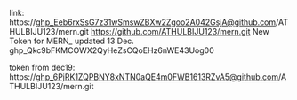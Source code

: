 link: https://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@github.com/ATHULBIJU123/mern.git
https://github.com/ATHULBIJU123/mern.git
New Token for MERN_ updated 13 Dec.
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


token from dec19: https://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@github.com/ATHULBIJU123/mern.git
